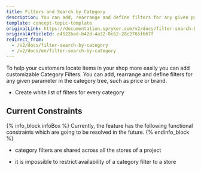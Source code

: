 ```yaml
---
title: Filters and Search by Category
description: You can add, rearrange and define filters for any given parameter in the category tree, such as price or brand.
template: concept-topic-template
originalLink: https://documentation.spryker.com/v2/docs/filter-search-by-category
originalArticleId: c4522bad-b42d-4a32-8c62-28c2765f667f
redirect_from:
  - /v2/docs/filter-search-by-category
  - /v2/docs/en/filter-search-by-category
---
```


To help your customers locate items in your shop more easily you can add customizable Category Filters. You can add, rearrange and define filters for any given parameter in the category tree, such as price or brand.

* Create white list of filters for every category

## Current Constraints

{% info_block infoBox %}
Currently, the feature has the following functional constraints which are going to be resolved in the future.
{% endinfo_block %}

* category filters are shared across all the stores of a project

* it is impossible to restrict availability of a category filter to a store

